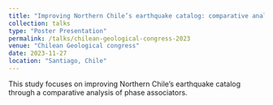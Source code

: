 ```yaml
---
title: "Improving Northern Chile’s earthquake catalog: comparative analysis of phase associators"
collection: talks
type: "Poster Presentation"
permalink: /talks/chilean-geological-congress-2023
venue: "Chilean Geological congress"
date: 2023-11-27
location: "Santiago, Chile"
---
```

This study focuses on improving Northern Chile’s earthquake catalog through a comparative analysis of phase associators.
